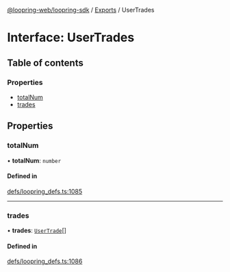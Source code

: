 [@loopring-web/loopring-sdk](../README.md) / [Exports](../modules.md) / UserTrades

# Interface: UserTrades

## Table of contents

### Properties

- [totalNum](UserTrades.md#totalnum)
- [trades](UserTrades.md#trades)

## Properties

### totalNum

• **totalNum**: `number`

#### Defined in

[defs/loopring_defs.ts:1085](https://github.com/Loopring/loopring_sdk/blob/ea87b1c/src/defs/loopring_defs.ts#L1085)

___

### trades

• **trades**: [`UserTrade`](UserTrade.md)[]

#### Defined in

[defs/loopring_defs.ts:1086](https://github.com/Loopring/loopring_sdk/blob/ea87b1c/src/defs/loopring_defs.ts#L1086)
